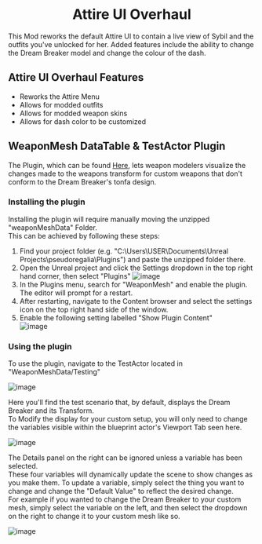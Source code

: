 <h1 align="center" id="title">Attire UI Overhaul</h1>

<p id="description">This Mod reworks the default Attire UI to contain a live view of Sybil and the outfits you've unlocked for her. Added features include the ability to change the Dream Breaker model and change the colour of the dash.</p>

  
<h2>Attire UI Overhaul Features</h2>

*   Reworks the Attire Menu
*   Allows for modded outfits
*   Allows for modded weapon skins
*   Allows for dash color to be customized

<h2>WeaponMesh DataTable & TestActor Plugin</h2>
<p>The Plugin, which can be found <a href="https://www.nexusmods.com/pseudoregalia/mods/8?tab=files&file_id=151">Here</a>, lets weapon modelers visualize the changes made to the weapons transform for custom weapons that don't conform to the Dream Breaker's tonfa design.</p>

<h3>Installing the plugin</h3>
<p>
  Installing the plugin will require manually moving the unzipped "weaponMeshData" Folder. <br>
  This can be achieved by following these steps:
</p>

1. Find your project folder (e.g. "C:\Users\USER\Documents\Unreal Projects\pseudoregalia\Plugins") and paste the unzipped folder there.
2. Open the Unreal project and click the Settings dropdown in the top right hand corner, then select "Plugins"
![image](https://github.com/Foe-Hammer/Attire-UI-Overhaul/assets/102454745/0fe651bb-d52f-4ed5-b4f8-ccec93a82556)
3. In the Plugins menu, search for "WeaponMesh" and enable the plugin. The editor will prompt for a restart.
4. After restarting, navigate to the Content browser and select the settings icon on the top right hand side of the window.
5. Enable the following setting labelled "Show Plugin Content"<br>
![image](https://github.com/Foe-Hammer/Attire-UI-Overhaul/assets/102454745/7a5b20f3-de07-4c9a-acc2-8107c9470e3d)

<h3>Using the plugin</h3>
<p>To use the plugin, navigate to the TestActor located in "WeaponMeshData/Testing"</p>

![image](https://github.com/Foe-Hammer/Attire-UI-Overhaul/assets/102454745/1f898c29-d63c-47f9-95a5-aadd24fc1758)

<p>
  Here you'll find the test scenario that, by default, displays the Dream Breaker and its Transform. <br>
  To Modify the display for your custom setup, you will only need to change the variables visible within the blueprint actor's Viewport Tab seen here.
</p>

![image](https://github.com/Foe-Hammer/Attire-UI-Overhaul/assets/102454745/da1748f3-cdc2-468e-b35c-4b56cbf36f92)
<p>
  The Details panel on the right can be ignored unless a variable has been selected.<br>
  These four variables will dynamically update the scene to show changes as you make them.
  To update a variable, simply select the thing you want to change and change the "Default Value" to reflect the desired change. <br>
  For example if you wanted to change the Dream Breaker to your custom mesh, simply select the variable on the left, and then select the dropdown on the right to change it to your custom mesh like so.
</p>

![image](https://github.com/Foe-Hammer/Attire-UI-Overhaul/assets/102454745/2e938d9b-3f87-438c-9d2d-134668abbd41)
